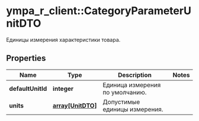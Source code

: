 # ympa_r_client::CategoryParameterUnitDTO

Единицы измерения характеристики товара.

## Properties
Name | Type | Description | Notes
------------ | ------------- | ------------- | -------------
**defaultUnitId** | **integer** | Единица измерения по умолчанию. | 
**units** | [**array[UnitDTO]**](UnitDTO.md) | Допустимые единицы измерения. | 


